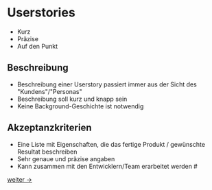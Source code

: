 # Userstories

- Kurz
- Präzise 
- Auf den Punkt

## Beschreibung

- Beschreibung einer Userstory passiert immer aus der Sicht des "Kundens"/"Personas"
- Beschreibung soll kurz und knapp sein
- Keine Background-Geschichte ist notwendig

## Akzeptanzkriterien

- Eine Liste mit Eigenschaften, die das fertige Produkt / gewünschte Resultat beschreiben
- Sehr genaue und präzise angaben
- Kann zusammen mit den Entwicklern/Team erarbeitet werden #

[weiter ->](12-1_lunch.md)